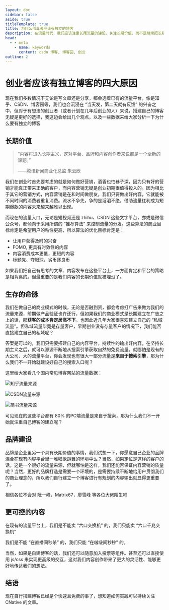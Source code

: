 ```yaml
---
layout: doc
sidebar: false
aside: true
titleTemplate: true
title: 为什么创业者应该有独立的博客
description: 在流量时代，我们应该注重长尾流量的建设，关注长期价值，而不是继续把长期价值贡献给现有的流量门户
head:
  - - meta
    - name: keywords
      content: csdn 博客, 博客园, 创业 
outline: 2
---
```

# 创业者应该有独立博客的四大原因
现在我们多数情况下无论是写文章还是分享，都会选着已有的流量平台，像是知乎、CSDN、博客园等，我们也会沉浸在 “当天发，第二天就有反馈” 的兴奋之中，但对于有想法的创业者（或者计划在几年后创业的人）来说，搭建自己的博客无疑是更好的选择，我这边会给出几个观点，以及一些数据来给大家分析一下为什么要有独立的博客

## 长期价值
> “内容将进入长期主义，这对平台、品牌和内容创作者来说都是一个全新的课题。”
> 
> ——腾讯新闻商业化总监 朱云欣

我们在创业时首先要考虑的就是如何做好营销，酒香也怕巷子深，因为只有好的营销才能真正带来正确的客户，而内容营销无疑是创业初期很值得投入的。因为相比于其它的营销方式，内容营销是在和时间做朋友，我们只要做出好内容，它就能被不同时间的消费者重复消费。流水不争先，争的是滔滔不绝，借助流量红利成为短期爆款的内容未来越来越难以出现。

而现在的流量入口，无论是短视频还是 zhihu、CSDN 这些文字平台，亦或是微信公众号，都倾向于采用所谓的 “推荐算法” 来控制流量的分发。这些算法的商业目标肯定是希望用户的粘性更高，所以算法的优化目标肯定是：

* 让用户获得及时的兴奋
* FOMO, 更具有时效性的内容
* 内容消费成本更低，更短的内容
* 标题党、夺眼球，劣币逐良币

如果我们把自己有思考的文章、内容发布在这些平台上，一方面肯定和平台的策略是相背离的。但最重要的是我们内容的长期价值就被埋没了。

## 生存的命脉
我们在做自己的商业模式的时候，无论是否融到资，都会考虑打广告来做为我们的流量来源，前期做产品验证也许还行，但如果我们的商业模式是长期建立在广告之上的话，那**获客的成本肯定居高不下**。也因此近几年大家很喜欢建立自己的 “私域流量”。但私域流量毕竟是存量客户，早期创业没有存量客户的情况下，我们能否直接建立自己的私域呢？

答案是可以的，我们只需要搭建自己的内容平台，持续性的输出好内容，在坚持长期主义之后，就可以源源不断地从搜索引擎获取自然的免费流量。就哪怕是现有的大公司、大的流量平台，你会发现也有很大一部分流量是**来自于搜索引擎**，那为什么我们不一开始就建设好自己的搜索入口呢？

这里给大家看几个国内常见博客网站的流量数据：

![知乎流量来源](/assets/why-startup-should-have-blog/zhihu-marketing-channel.png)

![CSDN流量来源](/assets/why-startup-should-have-blog/csdn-marketing-channel.png)

![简书流量来源](/assets/why-startup-should-have-blog/jianshu-marketing-channel.png)

可见现在的这些平台都有 80% 的PC端流量是来自于搜索，那为什么我们不一开始就注重自己博客的建立呢？

## 品牌建设
品牌是企业里另一个具有长期价值的事情，我们试想一下，你愿意自己企业的品牌混合在现有内容平台里一堆唱歌跳舞的环境中么？当然，如果定位是这样的客户的话，这是一个很好的流量来源，但就哪怕是这样，我们还能否保证内容营销的质量呢？当然，更好的品牌打造是需要一个环境的，是需要持续不断地给用户贯彻我们的商业理念的，所以我们自行建立一个博客进行有规划的内容输出就显得更重要了。

相信各位不会对 阮一峰，Matrix67，廖雪峰 等各位大佬陌生吧

## 更可控的内容
在现有的流量平台上，我们是不能卖 “六口交换机” 的，我们只能卖 “六口千兆交换机”

我们是不能 “在直播间秒杀” 的，我们只能 “在啵啵间秒秒” 的。

当然，如果是自建博客的话，我们还可以随意加入投票等组件。甚至还可以直接使用 js/css 来实现更高级的交互，这对我们内容创作带来了更大的灵活性、能够更好地传达我们的想法。

## 结语
现在自行搭建博客已经是个快速且免费的事了，想知道如何实践可以持续关注 CNative 的文章。